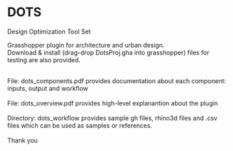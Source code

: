 # DOTS
Design Optimization Tool Set<br/>

Grasshopper plugin for architecture and urban design. <br/>
Download & install (drag-drop DotsProj.gha into grasshopper) files for testing are also provided.<br/><br/>

File: dots_components.pdf provides documentation about each component: inputs, output and workflow<br/></br>
File: dots_overview.pdf provides high-level explanantion about the plugin<br/>
<br/>
Directory: dots_workflow provides sample gh files, rhino3d files and .csv files which can be used as samples or references.<br/>
<br/>
Thank you
